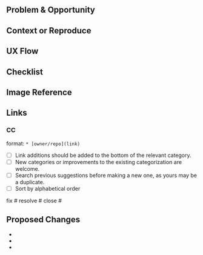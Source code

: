 <!-- @format -->

## Problem & Opportunity

## Context or Reproduce

## UX Flow

## Checklist

## Image Reference

## Links

### CC

format: `* [owner/repo](link)`

- [ ] Link additions should be added to the bottom of the relevant category.
- [ ] New categories or improvements to the existing categorization are welcome.
- [ ] Search previous suggestions before making a new one, as yours may be a duplicate.
- [ ] Sort by alphabetical order

<!-- Choose one of these types and delete else -->

fix #
resolve #
close #

## Proposed Changes

-
-
-
